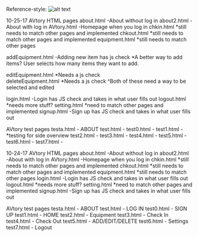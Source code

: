 Reference-style: 
![alt text][logo]

[logo]: https://s3-us-west-2.amazonaws.com/cs-441-avtory/images/AVtory_logo_Cropped.png "AVtory Logo"








10-25-17 
AVtory HTML pages
about.html	-About without log in 
about2.html	-About with log in 
AVtory.html     -Homepage when you log in 
chkin.html		       *still needs to match other pages and implemented
chkout.html 		     *still needs to match other pages and implemented
equipment.html             *still needs to match other pages 

addEquipment.html       -Adding new item has js check
		    	*A better way to add items? User selects how many items they want to add. 
				       	      
editEquipment.html      *Needs a js check				
deleteEquipment.html	*Needs a js check
^Both of these need a way to be selected and edited

login.html	-Login has JS check and takes in what user fills out
logout.html	*needs more stuff?
setting.html	*need to match other pages and implemented
signup.html	-Sign up has JS check and takes in what user fills out 



AVtory test pages
testa.html - ABOUT 
test.html  - 
test0.html - 
test1.html - *testing for side overview
test2.html - 
test3.html - 
test4.html - 
test5.html - 
test6.html - 
test7.html - 

10-24-17 
AVtory HTML pages
about.html  -About without log in 
about2.html -About with log in 
AVtory.html -Homepage when you log in 
chkin.html  *still needs to match other pages and implemented
chkout.html *still needs to match other pages and implemented
equipment.html	   *still needs to match other pages 
login.html	   -Login has JS check and takes in what user fills out
logout.html	   *needs more stuff?
setting.html	   *need to match other pages and implemented
signup.html	   -Sign up has JS check and takes in what user fills out 

AVtory test pages
testa.html - ABOUT 
test.html  - LOG IN
test0.html - SIGN UP
test1.html - HOME
test2.html - Equipment
test3.html - Check In
test4.html - Check Out 
test5.html - ADD/EDIT/DELETE
test6.html - Settings
test7.html - Logout 
